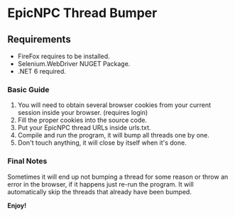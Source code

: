 # EpicNPC Thread Bumper

## Requirements
* FireFox requires to be installed.
* Selenium.WebDriver NUGET Package.
* .NET 6 required.

### Basic Guide
1. You will need to obtain several browser cookies from your current session inside your browser. (requires login)
2. Fill the proper cookies into the source code.
3. Put your EpicNPC thread URLs inside urls.txt.
4. Compile and run the program, it will bump all threads one by one.
5. Don't touch anything, it will close by itself when it's done.


### Final Notes
Sometimes it will end up not bumping a thread for some reason or throw an error in the browser, if it happens just re-run the program.
It will automatically skip the threads that already have been bumped.

**Enjoy!**